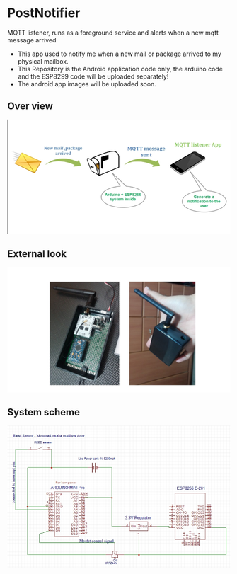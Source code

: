 # PostNotifier
MQTT listener, runs as a foreground service and alerts when a new mqtt message arrived

* This app used to notify me when a new mail or package arrived to my physical mailbox.
* This Repository is the Android application code only, the arduino code and the ESP8299 code will be uploaded separately!
* The android app images will be uploaded soon.


## Over view
![OverView](readme_images/overview.jpg)

## External look
![External](readme_images/outside.JPG)


## System scheme
![Scheme](readme_images/Schematic.jpg)

